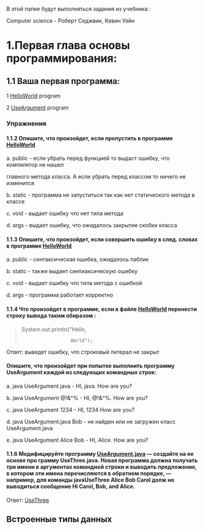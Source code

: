 В этой папке будут выполняться задания из учебника :

Computer science - Роберт Седжвик, Кевин Уэйн

# 1.Первая глава основы программирования:

## 1.1 Ваша первая программа:
1 [HelloWorld](src/FirstProgram/HelloWorld.java) program

2 [UseArgument](src/FirstProgram/UseArgument.java) program

### Упражнения

#### 1.1.2 Опишите, что произойдет, если пропустить в программе [HelloWorld](src/FirstProgram/HelloWorld.java)

a. public - если убрать перед функцией то выдаст ошибку, что компилятор не нашел 

главного метода класса. А если убрать перед классом то ничего не изменится

b. static - программа не запуститься так как нет статического метода в классе

c. void - выдает ошибку что нет типа метода

d. args - выдает ошибку, что ожидалось закрытие скобки класса

#### 1.1.3 Опишите, что произойдет, если совершить ошибку в след. словах  в программе [HelloWorld](src/FirstProgram/HelloWorld.java)

a. public - синтаксическая ошибка, ожидалось паблик

b. static - также выдает синтиаксическую ошибку

c. void - выдает ошибку что  типа метода с ошибкой

d. args - программа работает корректно

#### 1.1.4 Что произойдет в программе, если в файле [HelloWorld](src/FirstProgram/HelloWorld.java) перенести строку вывода таким обиразом :

>System.out.println("Hello,
>
>                       World");

Ответ: выведет ошибку, что строковый литерал не закрыт

#### Опишите, что произойдет при попытке выполнить программу UseArgument каждой из следующих командных строк:

a. java UseArgument java - HI, java. How are you?

b. java UseArgument  @!&^% - HI, @!&^%. How are you?

c. java UseArgument  1234 - HI, 1234 How are you?

d. java UseArgument.java Bob - не найден или не загружен класс UseArgument.java

e. java UseArgument  Alice Bob - HI, Alice. How are you?

#### 1.1.6 Модифицируйте программу [UseArgument.java](src/FirstProgram/UseArgument.java) — создайте на ее основе про грамму UseThree.java. Новая программа должна получать три имени в аргументах командной строки и выводить предложение, в котором эти имена перечисляются в обратном порядке, —например, для команды javaUseThree Alice Bob Carol долж но выводиться сообщение Hi Carol, Bob, and Alice.

Ответ: [UseThree](src/FirstProgram//UseThree.java)

## Встроенные типы данных
